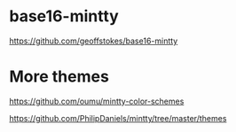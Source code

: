 base16-mintty
=============

https://github.com/geoffstokes/base16-mintty

More themes
===========

https://github.com/oumu/mintty-color-schemes

https://github.com/PhilipDaniels/mintty/tree/master/themes

